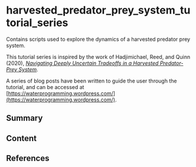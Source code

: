 # harvested_predator_prey_system_tutorial_series
Contains scripts used to explore the dynamics of a harvested predator prey system. 

This tutorial series is inspired by the work of Hadjimichael, Reed, and Quinn (2020), [_Navigating Deeply Uncertain Tradeoffs in a Harvested Predator-Prey System_](https://www.hindawi.com/journals/complexity/2020/4170453/).

A series of blog posts have been written to guide the user through the tutorial, and can be accessed at [https://waterprogramming.wordpress.com/](https://waterprogramming.wordpress.com/).

## Summary

## Content

## References

